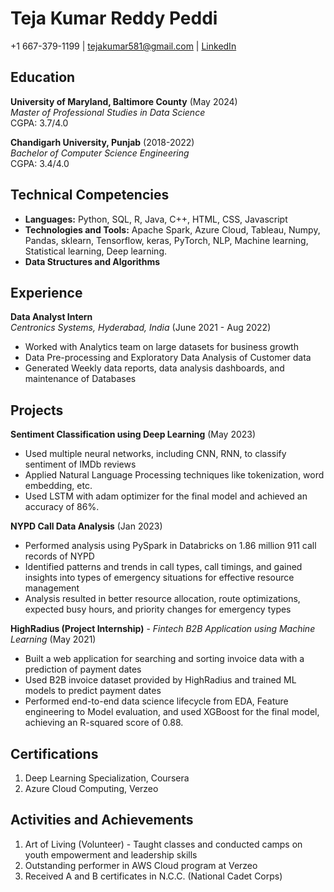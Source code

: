 
# Teja Kumar Reddy Peddi

+1 667-379-1199 | tejakumar581@gmail.com | [LinkedIn](https://www.linkedin.com/in/teja-peddi-462190191)

## Education

**University of Maryland, Baltimore County** (May 2024)  
*Master of Professional Studies in Data Science*  
CGPA: 3.7/4.0

**Chandigarh University, Punjab** (2018-2022)  
*Bachelor of Computer Science Engineering*  
CGPA: 3.4/4.0

## Technical Competencies

- **Languages:** Python, SQL, R, Java, C++, HTML, CSS, Javascript
- **Technologies and Tools:** Apache Spark, Azure Cloud, Tableau, Numpy, Pandas, sklearn, Tensorflow, keras, PyTorch, NLP, Machine learning, Statistical learning, Deep learning.
- **Data Structures and Algorithms**

## Experience

**Data Analyst Intern**  
*Centronics Systems, Hyderabad, India* (June 2021 - Aug 2022)

- Worked with Analytics team on large datasets for business growth
- Data Pre-processing and Exploratory Data Analysis of Customer data
- Generated Weekly data reports, data analysis dashboards, and maintenance of Databases

## Projects

**Sentiment Classification using Deep Learning** (May 2023)

- Used multiple neural networks, including CNN, RNN, to classify sentiment of IMDb reviews
- Applied Natural Language Processing techniques like tokenization, word embedding, etc.
- Used LSTM with adam optimizer for the final model and achieved an accuracy of 86%.

**NYPD Call Data Analysis** (Jan 2023)

- Performed analysis using PySpark in Databricks on 1.86 million 911 call records of NYPD
- Identified patterns and trends in call types, call timings, and gained insights into types of emergency situations for effective resource management
- Analysis resulted in better resource allocation, route optimizations, expected busy hours, and priority changes for emergency types

**HighRadius (Project Internship)** - *Fintech B2B Application using Machine Learning* (May 2021)

- Built a web application for searching and sorting invoice data with a prediction of payment dates
- Used B2B invoice dataset provided by HighRadius and trained ML models to predict payment dates
- Performed end-to-end data science lifecycle from EDA, Feature engineering to Model evaluation, and used XGBoost for the final model, achieving an R-squared score of 0.88.

## Certifications

1. Deep Learning Specialization, Coursera
2. Azure Cloud Computing, Verzeo

## Activities and Achievements

1. Art of Living (Volunteer) - Taught classes and conducted camps on youth empowerment and leadership skills
2. Outstanding performer in AWS Cloud program at Verzeo
3. Received A and B certificates in N.C.C. (National Cadet Corps)
